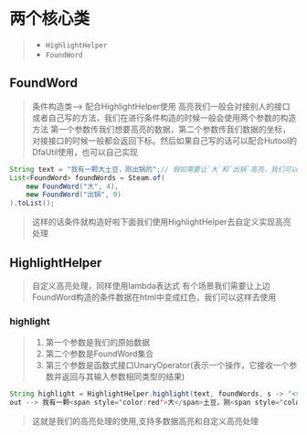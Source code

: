 # 两个核心类

> - `HighlightHelper`
>- `FoundWord`

## FoundWord

> 条件构造类--> 配合HighlightHelper使用
> 高亮我们一般会对接别人的接口或者自己写的方法，我们在进行条件构造的时候一般会使用两个参数的构造方法
> 第一个参数传我们想要高亮的数据，第二个参数传我们数据的坐标，对接接口的时候一般都会返回下标。然后如果自己写的话可以配合Hutool的DfaUtil使用，也可以自己实现

```java
String text = "我有一颗大土豆，刚出锅的";// 假如需要让`大`和`出锅`高亮，我们可以这样去构造条件
List<FoundWord> foundWords = Steam.of(
    new FoundWord("大", 4),
    new FoundWord("出锅", 9)
).toList();
```

> 这样的话条件就构造好啦下面我们使用HighlightHelper去自定义实现高亮处理

## HighlightHelper

> 自定义高亮处理，同样使用lambda表达式
> 有个场景我们需要让上边FoundWord构造的条件数据在html中变成红色，我们可以这样去使用

### highlight

> 1. 第一个参数是我们的原始数据
> 2. 第二个参数是FoundWord集合
> 3. 第三个参数是函数式接口UnaryOperator(表示一个操作，它接收一个参数并返回与其输入参数相同类型的结果)

```java
String highlight = HighlightHelper.highlight(text, foundWords, s -> "<span style='color:red'>" + s + "</span>");
out --> 我有一颗<span style='color:red'>大</span>土豆，刚<span style='color:red'>出锅</span>的
```

> 这就是我们的高亮处理的使用,支持多数据高亮和自定义高亮处理